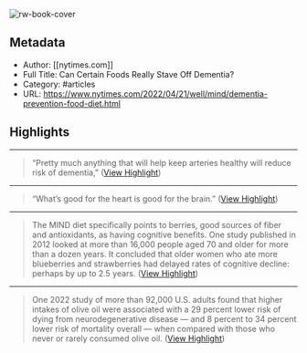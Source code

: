 ![rw-book-cover](https://readwise-assets.s3.amazonaws.com/static/images/article0.00998d930354.png)

## Metadata
- Author: [[nytimes.com]]
- Full Title: Can Certain Foods Really Stave Off Dementia?
- Category: #articles
- URL: https://www.nytimes.com/2022/04/21/well/mind/dementia-prevention-food-diet.html

## Highlights
***

> “Pretty much anything that will help keep arteries healthy will reduce risk of dementia,” ([View Highlight](https://instapaper.com/read/1501560180/20053662))

***

> “What’s good for the heart is good for the brain.” ([View Highlight](https://instapaper.com/read/1501560180/20053663))

***

> The MIND diet specifically points to berries, good sources of fiber and antioxidants, as having cognitive benefits. One study published in 2012 looked at more than 16,000 people aged 70 and older for more than a dozen years. It concluded that older women who ate more blueberries and strawberries had delayed rates of cognitive decline: perhaps by up to 2.5 years. ([View Highlight](https://instapaper.com/read/1501560180/20053665))

***

> One 2022 study of more than 92,000 U.S. adults found that higher intakes of olive oil were associated with a 29 percent lower risk of dying from neurodegenerative disease — and 8 percent to 34 percent lower risk of mortality overall — when compared with those who never or rarely consumed olive oil. ([View Highlight](https://instapaper.com/read/1501560180/20053668))

